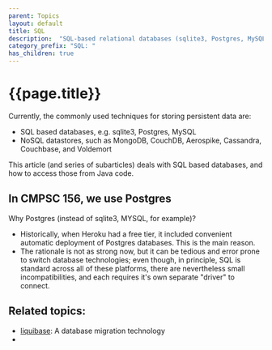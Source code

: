 ```yaml
---
parent: Topics
layout: default
title: SQL
description:  "SQL-based relational databases (sqlite3, Postgres, MySQL, etc.)"
category_prefix: "SQL: "
has_children: true
---
```


# {{page.title}}

Currently, the commonly used techniques for storing persistent data are:

* SQL based databases, e.g. sqlite3, Postgres, MySQL
* NoSQL datastores, such as MongoDB, CouchDB, Aerospike, Cassandra, Couchbase, and Voldemort

This article (and series of subarticles) deals with SQL based databases, and how to access those from Java code.

## In CMPSC 156, we use Postgres

Why Postgres (instead of sqlite3, MYSQL, for example)?

* Historically, when Heroku had a free tier, it included convenient automatic
  deployment of Postgres databases.  This is the main reason.
* The rationale is not as strong now, but it can be tedious and error prone
  to switch database technologies; even though, in principle, SQL is standard
  across all of these platforms, there are nevertheless small incompatibilities, and each requires it's own separate "driver" to connect.

## Related topics:

* [liquibase](liquibase): A database migration technology
* 